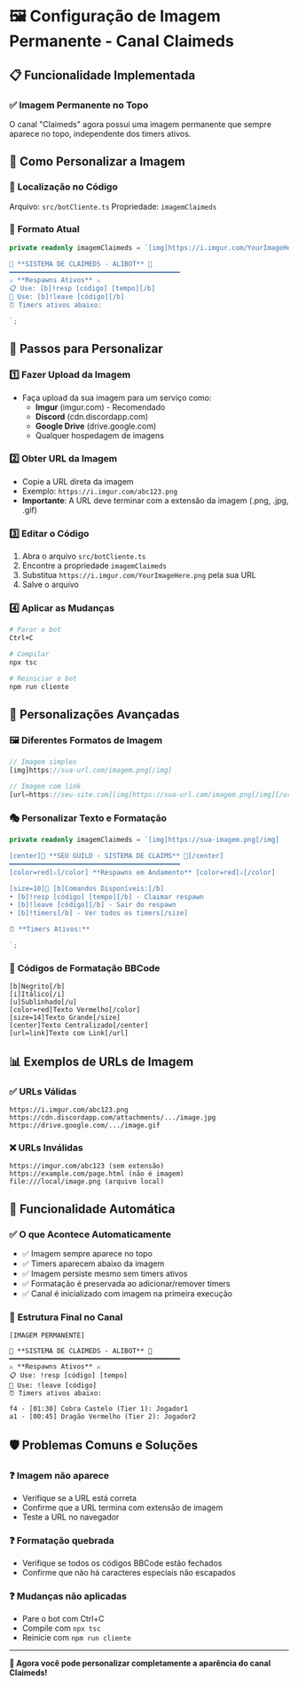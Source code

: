 # 🖼️ Configuração de Imagem Permanente - Canal Claimeds

## 📋 Funcionalidade Implementada

### ✅ **Imagem Permanente no Topo**
O canal "Claimeds" agora possui uma imagem permanente que sempre aparece no topo, independente dos timers ativos.

## 🔧 Como Personalizar a Imagem

### 📁 **Localização no Código**
Arquivo: `src/botCliente.ts`
Propriedade: `imagemClaimeds`

### 🎨 **Formato Atual**
```typescript
private readonly imagemClaimeds = `[img]https://i.imgur.com/YourImageHere.png[/img]

🎯 **SISTEMA DE CLAIMEDS - ALIBOT** 🎯
━━━━━━━━━━━━━━━━━━━━━━━━━━━━━━━━━━━━━━━━━━━
⚔️ **Respawns Ativos** ⚔️
📋 Use: [b]!resp [código] [tempo][/b]
🚪 Use: [b]!leave [código][/b]
⏰ Timers ativos abaixo:

`;
```

## 📝 **Passos para Personalizar**

### 1️⃣ **Fazer Upload da Imagem**
- Faça upload da sua imagem para um serviço como:
  - **Imgur** (imgur.com) - Recomendado
  - **Discord** (cdn.discordapp.com)
  - **Google Drive** (drive.google.com)
  - Qualquer hospedagem de imagens

### 2️⃣ **Obter URL da Imagem**
- Copie a URL direta da imagem
- Exemplo: `https://i.imgur.com/abc123.png`
- **Importante**: A URL deve terminar com a extensão da imagem (.png, .jpg, .gif)

### 3️⃣ **Editar o Código**
1. Abra o arquivo `src/botCliente.ts`
2. Encontre a propriedade `imagemClaimeds`
3. Substitua `https://i.imgur.com/YourImageHere.png` pela sua URL
4. Salve o arquivo

### 4️⃣ **Aplicar as Mudanças**
```bash
# Parar o bot
Ctrl+C

# Compilar
npx tsc

# Reiniciar o bot
npm run cliente
```

## 🎨 **Personalizações Avançadas**

### 🖼️ **Diferentes Formatos de Imagem**
```typescript
// Imagem simples
[img]https://sua-url.com/imagem.png[/img]

// Imagem com link
[url=https://seu-site.com][img]https://sua-url.com/imagem.png[/img][/url]
```

### 🎭 **Personalizar Texto e Formatação**
```typescript
private readonly imagemClaimeds = `[img]https://sua-imagem.png[/img]

[center]🏰 **SEU GUILD - SISTEMA DE CLAIMS** 🏰[/center]
━━━━━━━━━━━━━━━━━━━━━━━━━━━━━━━━━━━━━━━━━━━
[color=red]⚔️[/color] **Respawns em Andamento** [color=red]⚔️[/color]

[size=10]📌 [b]Comandos Disponíveis:[/b]
• [b]!resp [código] [tempo][/b] - Claimar respawn
• [b]!leave [código][/b] - Sair do respawn
• [b]!timers[/b] - Ver todos os timers[/size]

⏰ **Timers Ativos:**

`;
```

### 🌈 **Códigos de Formatação BBCode**
```
[b]Negrito[/b]
[i]Itálico[/i]
[u]Sublinhado[/u]
[color=red]Texto Vermelho[/color]
[size=14]Texto Grande[/size]
[center]Texto Centralizado[/center]
[url=link]Texto com Link[/url]
```

## 📊 **Exemplos de URLs de Imagem**

### ✅ **URLs Válidas**
```
https://i.imgur.com/abc123.png
https://cdn.discordapp.com/attachments/.../image.jpg
https://drive.google.com/.../image.gif
```

### ❌ **URLs Inválidas**
```
https://imgur.com/abc123 (sem extensão)
https://example.com/page.html (não é imagem)
file:///local/image.png (arquivo local)
```

## 🔄 **Funcionalidade Automática**

### ✅ **O que Acontece Automaticamente**
- ✅ Imagem sempre aparece no topo
- ✅ Timers aparecem abaixo da imagem
- ✅ Imagem persiste mesmo sem timers ativos
- ✅ Formatação é preservada ao adicionar/remover timers
- ✅ Canal é inicializado com imagem na primeira execução

### 🎯 **Estrutura Final no Canal**
```
[IMAGEM PERMANENTE]

🎯 **SISTEMA DE CLAIMEDS - ALIBOT** 🎯
━━━━━━━━━━━━━━━━━━━━━━━━━━━━━━━━━━━━━━━━━━━
⚔️ **Respawns Ativos** ⚔️
📋 Use: !resp [código] [tempo]
🚪 Use: !leave [código]
⏰ Timers ativos abaixo:

f4 - [01:30] Cobra Castelo (Tier 1): Jogador1
a1 - [00:45] Dragão Vermelho (Tier 2): Jogador2
```

## 🛡️ **Problemas Comuns e Soluções**

### ❓ **Imagem não aparece**
- Verifique se a URL está correta
- Confirme que a URL termina com extensão de imagem
- Teste a URL no navegador

### ❓ **Formatação quebrada**
- Verifique se todos os códigos BBCode estão fechados
- Confirme que não há caracteres especiais não escapados

### ❓ **Mudanças não aplicadas**
- Pare o bot com Ctrl+C
- Compile com `npx tsc`
- Reinicie com `npm run cliente`

---

**🎯 Agora você pode personalizar completamente a aparência do canal Claimeds!**
